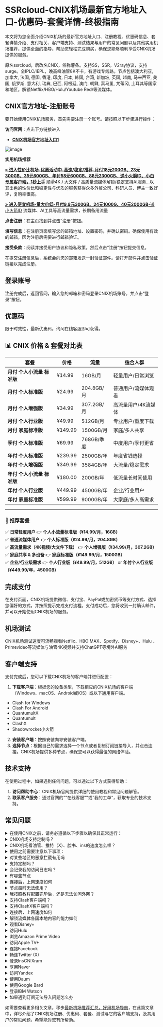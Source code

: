 
# SSRcloud-CNIX机场最新官方地址入口-优惠码-套餐详情-终极指南
本文将为您全面介绍CNIX机场的最新官方地址入口、注册教程、优惠码信息、套餐详情介绍、支付相关、客户端支持、测试结果与用户的常见问题以及其他实用机场推荐，提供全面的指导，帮助您轻松完成购买，确保您能够顺利享受CNIX机场提供的服务。

原名ssrcloud，后改名CNIX，俗称薯条。支持SS，SSR，V2ray协议，支持surge。全IPLC/IEPL，晚高峰油管8K不卡，有游戏专线路。节点包括澳大利亚, 加拿大, 法国, 德国, 香港, 印度, 日本, 韩国, 台湾, 新加坡, 英国, 越南, 马来西亚, 美国, 俄罗斯, 意大利, 瑞典, 巴西, 阿根廷, 澳门, 朝鲜, 索马里, 梵蒂冈, 土耳其等国家和地区。解锁Netflix/HBO/Hulu/Youtube Red/等流媒体。


##  CNIX官方地址-注册账号

要开始使用CNIX机场服务，首先需要注册一个账号。请按照以下步骤进行操作：

**访问官网**：点击下方链接进入

- [ **CNIX机场官方地址入口1**](https://acetaffy.com/)

![image](https://github.com/user-attachments/assets/2ef57097-a449-4d7c-831c-8d046acde838)

**实用机场推荐**

[**» 进入性价比机场-优惠活动中-高速/稳定/推荐-月付18元200GB、23元300GB、35元800GB、年付58元600GB、88元2300GB、送小火箭ID、小白专属客户端，1秒上手**](https://ll.silos.top/lepl/sxdxZeA8VV) 顺滑4K / 大文件 / 高质量流媒体解锁/稳定支持AI服务...以其出色的性价比和稳定性与优质的服务获得众多外贸公司、科研人员、博主一致好评，复购率很高。

[**» 进入便宜机场-量大价低-月付9.9元300GB、24元1000G、40元2000GB**-送小火箭ID](https://oo.silos.top/cheap/ew8KhPafvG) 流媒体、AI工具等高流量需求，长期备用流量


**点击注册**：在主页找到并点击“注册”按钮。

 **填写信息**：在注册页面填写您的邮箱地址、设置密码，并确认密码。确保使用有效的邮箱，因为注册后需要进行邮箱验证。
 
 **接受条款**：阅读并接受用户协议和隐私政策，然后点击“注册”按钮提交信息。

在提交注册信息后，系统会向您的邮箱发送一封验证邮件。请打开邮件并点击验证链接以完成注册。

##  登录账号
注册完成后，返回官网，输入您的邮箱和密码登录CNIX机场账号，并点击“登录”按钮。



##  优惠码
  限于时效性，最新优惠码，询问在线客服即可获得。

## 📊 **CNIX 价格 & 套餐对比表**  

| **套餐**                | **价格**   | **流量**       | **适合人群**           |
|------------------------|-----------|---------------|------------------|
| **月付 个人小流量 标准版** | ¥14.99    | 16GB/月       | 轻量用户/日常浏览   |
| **月付 个人标准版**      | ¥24.99    | 204.8GB/月    | 普通用户/流媒体观看 |
| **月付 个人增强版**      | ¥34.99    | 307.2GB/月    | 高流量用户/4K流媒体 |
| **月付 个人行业版**      | ¥49.99    | 512GB/月      | 专业用户/重度下载  |
| **月付 家庭标准版**      | ¥149.99   | 1500GB/月     | 家庭/多人共享      |
| **季付 个人标准版**      | ¥69.99    | 768GB/季度    | 中度用户/季付更省  |
| **年付 个人标准版**      | ¥239.99   | 2500GB/年     | 年度省钱选择      |
| **年付 个人增强版**      | ¥349.99   | 3584GB/年     | 大流量/稳定需求   |
| **年付 个人小流量 标准版** | ¥180.00   | 200GB/年      | 低流量长时间使用  |
| **年付 个人行业版**      | ¥449.99   | 4500GB/年     | 企业/行业用户     |
| **年付 家庭标准版**      | ¥599.99   | 9000GB/年     | 大家庭/多人高需求 |

---

### 🎯 **推荐套餐**
✅ **日常轻度用户** 👉 **个人小流量标准版（¥14.99/月，16GB）**  
✅ **普通流媒体用户** 👉 **个人标准版（¥24.99/月，204.8GB）**  
✅ **高流量需求（4K视频/大文件下载）** 👉 **个人增强版（¥34.99/月，307.2GB）**  
✅ **家庭共享 & 多设备** 👉 **家庭标准版（¥149.99/月，1500GB）**  
✅ **企业/行业级需求** 👉 **个人行业版（¥49.99/月，512GB）** or **年付个人行业版（¥449.99/年，4500GB）**  





## 完成支付

在支付页面，CNIX机场提供微信、支付宝、PayPal或加密货币等支付方式、选择您偏好的方式，并按照提示完成支付流程。支付成功后，您将收到一封确认邮件，并可以开始使用CNIX机场的服务。

##  机场测试

CNIX机场测试速度可流畅观看Netflix、HBO MAX、Spotify、Disney+、Hulu 、Primevideo等流媒体与油管4K视频并支持ChatGPT等境外AI服务



## 客户端支持
支付完成后，您可以下载CNIX机场的客户端并进行配置：
 1. **下载客户端**：根据您的设备类型，下载相应的CNIX机场的客户端（Windows、macOS、Android或iOS）或以下通用客户端。
- Clash for Windows
- Clash For Android
- QuantumultX
- Quantumult
- ClashX
- Shadowrocket小火箭
2. **安装客户端**：按照安装向导安装客户端。
3. **选择节点**：根据自己的需求选择一个节点或者复制订阅链接导入，并点击连接。CNIX机场提供多种节点，确保您可以获得最佳的网络体验。
## 技术支持

在使用过程中，如果遇到任何问题，可以通过以下方式获得帮助：

1. **访问帮助中心**：CNIX机场官网提供详细的使用教程和常见问题解答。
2. **联系客户服务**：通过官网的""在线客服""或”我的工单“，获取专业的技术支持。


## 常见问题

<section><details><summary>在使用CNIX之前，请务必遵循以下步骤以确保其正常运行：</summary>

退出其他代理软件：在启动CNIX前，确保已经完全退出任何其他代理软件，以避免冲突。
卸载浏览器内的代理插件：如果浏览器中安装了代理插件（如谷歌访问助手等），请将其卸载，以防干扰CNIX的功能。
重启设备：为了确保所有设置生效并清理潜在的缓存问题，建议在完成上述步骤后重新启动您的设备。
</details><details><summary>CNIX机场支持定制吗？</summary> 支持套餐定制，可选定制套餐及企业套餐，请咨询客服使用定制功能。

</details></section><section><details><summary>CNIX机场看油管、推特（X）、脸书、ins的速度怎么样？</summary>开启CNIX机场的订阅链接后，可以快速访问油管、推特（X）、脸书、ins等外网门户。

</details></section><section><details><summary>使用之前需要注意以下事项：</summary>关闭其他代理服务：在使用CNIX之前，必须完全关闭所有其他正在运行的代理服务，以避免冲突和干扰；

移除代理插件：检查并移除浏览器中的任何代理插件，例如谷歌访问助手等，以确保CNIX能够顺利工作；

重启电脑：建议在进行以上操作后重启电脑，以确保所有更改生效，并为CNIX提供一个干净的运行环境。

</details></section><section><details><summary>对某些地区的恶意拦截有用吗</summary>CNIX的订阅链接会快速绕行全球各大节点，达到突破封锁的目的。

</details></section><section><details><summary>支持定制吗？</summary>请咨询CNIX的客服使用定制功能。如果你的订单较大，通常下都会支持套餐定制。

</details></section><section><details><summary>会记录我的访问日志吗？</summary>CNIX机场不记录用户的访问日志。

</details></section><section><details><summary>有哪些节点</summary>CNIX的节点资源覆盖亚洲、欧洲、美洲与大洋洲主要核心网络

</details></section><section><details><summary>连接后，上网速度如何</summary>CNIX购入全球频宽线路，借由这些高优先级少拥塞的线路，您可加速传送数据，大大提高上网速度。

</details></section><section><details><summary>节点超时无法使用？</summary>一般出现无法使用的情况多为本地的网络出现了状况。请先检查本地网络环境，确定无误后，尝试更新订阅链接。我们建议用户在CNIX机场客户端中设置订阅链接定时更新。

</details></section><section><details><summary>我按照教程配置完毕后，还是无法访问外网？</summary>1、请先同步你的系统时间。

2、检查你的游览器是否有代理插件，如果有的话请卸载。

3、然后将软件调成直连模式。

4、重启你的设备，在进行尝试。

</details></section><section><details><summary>支持Clash客户端吗？</summary>请查看上方CNIX机场客户端支持版块；Clash作为通用客户端，其使用方法为：复制CNIX的订阅链接，点击导入，选择满意的节点即可访问外网，详情请查看Clash使用教程

</details></section><section><details><summary>支持ClashX客户端吗？</summary>请查看上方CNIX机场客户端支持版块；ClashX作为通用客户端，其使用方法为：复制CNIX的订阅链接，点击导入，选择满意的节点即可访问外网，详情请查看ClashX使用教程

</details></section><section><details><summary>连接后，上网速度如何</summary>CNIX购入全球各地频宽线路，借由这些高优先级少拥塞的线路，您可加速传送数据，大大提高上网速度。

</details></section><section><details><summary>解锁流媒体各国本地内容的能力如何</summary>很多精彩本地内容不对境外访客开放，CNIX借由遍布主要市场的中转节点，为您解锁世界各地本地音乐电影点播、电视直播服务。

</details></section><section><details><summary>观看Disney+</summary>通过CNIX机场，你可以观看Disney+上的内容，前往Disney+官网，即可欣赏迪士尼、皮克斯、漫威、星球大战和国家地理的精彩节目。

</details></section><section><details><summary>访问Hulu</summary>你可以轻松访问Hulu，只需复制CNIX的订阅链接，前往Hulu官网，即可观看最新电视剧、电影、原创内容和直播电视服务。

</details></section><section><details><summary>浏览Amazon Prime Video</summary>CNIX让你轻松浏览Amazon Prime Video，前往Prime Video官网，即可享受丰富的电影、电视剧、纪录片及原创节目。

</details></section><section><details><summary>访问Apple TV+</summary>通过CNIX机场，你可以访问Apple TV+，前往Apple TV+官网，即可观看原创电视剧、电影和纪录片。

</details></section><section><details><summary>连接Facebook</summary>使用CNIX，你可以连接Facebook，前往Facebook官网，即可创建个人资料、分享照片、发送消息和加入群组。

</details></section><section><details><summary>畅连Twitter (X)</summary>CNIX机场让你轻松畅连Twitter (X)，前往Twitter官网，即可发布280字符的短消息（推文）进行即时信息分享和交流。

</details></section><section><details><summary>登录InsCNIXram</summary>通过CNIX，你可以登录InsCNIXram，前往InsCNIXram官网，即可发布带有滤镜的图片和短视频。

</details></section><section><details><summary>享用Naver</summary>使用CNIX机场，你可以享用Naver，前往Naver官网，即可享受新闻、博客、百科、地图、邮件等服务。

</details></section><section><details><summary>访问Yandex</summary>通过CNIX，你可以访问Yandex，前往Yandex官网，即可获取新闻、地图、邮箱等服务。

</details></section><section><details><summary>使用Daum</summary>使用CNIX机场，你可以使用Daum，前往Daum官网，即可获取新闻、博客、邮箱、地图等多种服务。

</details></section><section><details><summary>使用Google Bard</summary>使用CNIX机场，您可以使用Google Bard，这是一款集成于Google产品中的强大语言模型。通过它，您可以体验智能对话、文本生成和理解功能，轻松处理各种语言任务。

</details></section><section><details><summary>登录IBM Watson</summary>通过CNIX机场，您可以轻松登录IBM Watson，这是一款全面的人工智能平台。它提供自然语言处理、机器学习和数据分析等服务，广泛应用于医疗、金融等领域。

</details></section><section><details><summary>如果遇到订阅无法导入问题怎么办</summary>如果出现订阅导入错误，1，请确保您的客户端是否支持CNIX机场？详情进入上方客户端版块查看；2，请尝试挂个其他梯子的全局进行下拉订阅；3，在浏览器中打开订阅地址并另存为yaml格式的后缀文件，进行本地导入客户端进行使用！

</details></section>

如需要查看更多相关文章，移步[最新机场推荐汇总，好用机场导航](https://github.com/jichangdaohangzhan/jichanghuizong)，在此篇文章中，详尽介绍了CNIX机场注册、优惠码、套餐、测试与它的客户端支持，及其用户的常见问题，希望能对您有所帮助。
